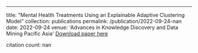 ---
title: "Mental Health Treatments Using an Explainable Adaptive Clustering Model"
collection: publications
permalink: /publication/2022-09-24-nan
date: 2022-09-24
venue: 'Advances in Knowledge Discovery and Data Mining Pacific Asia'
[Download paper here](https://scholar.google.com/citations?view_op=view_citation&hl=en&user=CCckbEUAAAAJ&cstart=20&pagesize=80&citation_for_view=CCckbEUAAAAJ:a9-T7VOCCH8C)

citation count: nan